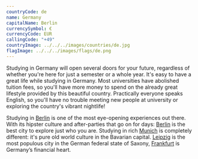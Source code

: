 ```yaml
---
countryCode: de
name: Germany
capitalName: Berlin
currencySymbol: €
currencyCode: EUR
callingCode: "+49"
countryImage: ../../../images/countries/de.jpg
flagImage: ../../../images/flags/de.png
---
```


Studying in Germany will open several doors for your future, regardless of whether you're here for just a semester or a whole year. It's easy to have a great life while studying in Germany. Most universities have abolished tuition fees, so you'll have more money to spend on the already great lifestyle provided by this beautiful country. Practically everyone speaks English, so you'll have no trouble meeting new people at university or exploring the country's vibrant nightlife!

Studying in [Berlin](/accommodation/berlin) is one of the most eye-opening experiences out there. With its hipster culture and after-parties that go on for days: [Berlin](/accommodation/berlin) is the best city to explore just who you are. Studying in rich [Munich](/accommodation/munich) is completely different: it's pure old world culture in the Bavarian capital. [Leipzig](/accommodation/leipzig) is the most populous city in the German federal state of Saxony, [Frankfurt](/accommodation/frankfurt) is Germany’s financial heart.
